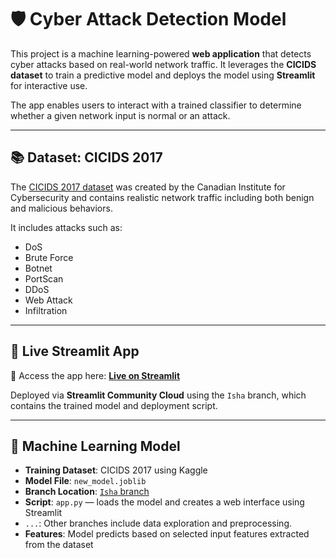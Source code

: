 # 🛡️ Cyber Attack Detection Model

This project is a machine learning-powered **web application** that detects cyber attacks based on real-world network traffic. It leverages the **CICIDS dataset** to train a predictive model and deploys the model using **Streamlit** for interactive use.

The app enables users to interact with a trained classifier to determine whether a given network input is normal or an attack.

---

## 📚 Dataset: CICIDS 2017

The [CICIDS 2017 dataset](https://www.unb.ca/cic/datasets/ids-2017.html) was created by the Canadian Institute for Cybersecurity and contains realistic network traffic including both benign and malicious behaviors.

It includes attacks such as:
- DoS
- Brute Force
- Botnet
- PortScan
- DDoS
- Web Attack
- Infiltration

---

## 🚀 Live Streamlit App

🔗 Access the app here: **[Live on Streamlit](https://eauxzl4c8ru37cmlv6ygry.streamlit.app/)**

Deployed via **Streamlit Community Cloud** using the `Isha` branch, which contains the trained model and deployment script.

---

## 🧠 Machine Learning Model

- **Training Dataset**: CICIDS 2017 using Kaggle
- **Model File**: `new_model.joblib`
- **Branch Location**: [`Isha` branch](https://github.com/AI4ALL-Cyber-Project/GitHub_Pages_Template/tree/Isha)
- **Script**: `app.py` — loads the model and creates a web interface using Streamlit
- `...`: Other branches include data exploration and preprocessing.
- **Features**: Model predicts based on selected input features extracted from the dataset



